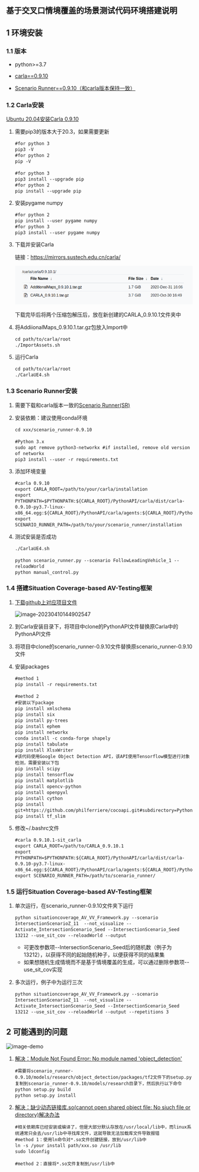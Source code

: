 ## 基于交叉口情境覆盖的场景测试代码环境搭建说明

## 1 环境安装

### 1.1 版本

- python>=3.7

- [carla==0.9.10](https://mirrors.sustech.edu.cn/carla/ )
- [Scenario Runner==0.9.10（和carla版本保持一致）](https://link.zhihu.com/?target=https%3A//github.com/carla-simulator/scenario_runner/releases)

### 1.2 Carla安装

[Ubuntu 20.04安装Carla 0.9.10](https://blog.csdn.net/weixin_43149506/article/details/126337966)

1. 需要pip3的版本大于20.3，如果需要更新

   ```shell
   #for python 3
   pip3 -V
   #for python 2
   pip -V
   
   #for python 3
   pip3 install --upgrade pip
   #for python 2
   pip install --upgrade pip
   ```

2. 安装pygame numpy

   ```shell
   #for python 2
   pip install --user pygame numpy
   #for python 3
   pip3 install --user pygame numpy
   ```

3. 下载并安装Carla

   链接：https://mirrors.sustech.edu.cn/carla/

   ![image-20230410143344448](http://github.com/initiative416/SituationCoverageTest/raw/main/image-20230410143344448.png)

   下载完毕后将两个压缩包解压后，放在新创建的CARLA_0.9.10.1文件夹中

4. 将AddiionalMaps_0.9.10.1.tar.gz包放入Import中

   ```shell
   cd path/to/carla/root
   ./ImportAssets.sh
   ```

5. 运行Carla

   ```shell
   cd path/to/carla/root
   ./CarlaUE4.sh
   ```

### 1.3 Scenario Runner安装

1. 需要下载和carla版本一致的[Scenario Runner(SR)](https://link.zhihu.com/?target=https%3A//github.com/carla-simulator/scenario_runner/releases)

2. 安装依赖：建议使用conda环境

   ```shell
   cd xxx/scenario_runner-0.9.10
   
   #Python 3.x
   sudo apt remove python3-networkx #if installed, remove old version of networkx
   pip3 install --user -r requirements.txt
   ```

3. 添加环境变量

   ```shell
   #carla 0.9.10
   export CARLA_ROOT=/path/to/your/carla/installation
   export PYTHONPATH=$PYTHONPATH:${CARLA_ROOT}/PythonAPI/carla/dist/carla-0.9.10-py3.7-linux-x86_64.egg:${CARLA_ROOT}/PythonAPI/carla/agents:${CARLA_ROOT}/PythonAPI/carla
   export SCENARIO_RUNNER_PATH=/path/to/your/scenario_runner/installation
   ```

4. 测试安装是否成功

   ```shell
   ./CarlaUE4.sh
   
   python scenario_runner.py --scenario FollowLeadingVehicle_1 --reloadWorld
   python manual_control.py
   ```

### 1.4 搭建Situation Coverage-based AV-Testing框架

1. [下载github上对应项目文件](https://github.com/zaidtahirbutt/Situation-Coverage-based-AV-Testing-Framework-in-CARLA)

   ![image-20230410144902547](/home/lulu/.config/Typora/typora-user-images/image-20230410144902547.png)

2. 到Carla安装目录下，将项目中clone的PythonAPI文件替换原Carla中的PythonAPI文件

3. 将项目中clone的scenario_runner-0.9.10文件替换原scenario_runner-0.9.10文件

4. 安装packages

   ```shell
   #method 1
   pip install -r requirements.txt
   
   #method 2
   #安装以下package
   pip install xmlschema
   pip install six
   pip install py-trees
   pip install ephem
   pip install networkx
   conda install -c conda-forge shapely
   pip install tabulate
   pip install XlsxWriter
   #该代码使用Google Object Detection API，该API使用Tensorflow模型进行对象检测，需要安装以下包
   pip install scipy
   pip install tensorflow
   pip install matplotlib
   pip install opencv-python
   pip install openpyxl
   pip install cython
   pip install git+https://github.com/philferriere/cocoapi.git#subdirectory=PythonAPI
   pip install tf_slim
   ```

5. 修改~/.bashrc文件

   ```shell
   #carla 0.9.10.1-sit_carla
   export CARLA_ROOT=/path/to/CARLA_0.9.10.1
   export PYTHONPATH=$PYTHONPATH:${CARLA_ROOT}/PythonAPI/carla/dist/carla-0.9.10-py3.7-linux-x86_64.egg:${CARLA_ROOT}/PythonAPI/carla/agents:${CARLA_ROOT}/PythonAPI/carla:/path/to/scenario_runner/models:/path/to/scenario_runner/models/research:/path/to/scenario_runner/models/research/slim:${CARLA_ROOT}/PythonAPI
   export SCENARIO_RUNNER_PATH=/path/to/scenario_runner/
   ```

### 1.5 运行Situation Coverage-based AV-Testing框架

1. 单次运行，在scenario_runner-0.9.10文件夹下运行

   ```shell
   python situationcoverage_AV_VV_Framework.py --scenario IntersectionScenarioZ_11  --not_visualize --Activate_IntersectionScenario_Seed --IntersectionScenario_Seed 13212 --use_sit_cov --reloadWorld --output
   ```

   - 可更改参数项--IntersectionScenario_Seed后的随机数（例子为13212），以获得不同的起始随机种子，以便获得不同的结果集
   - 如果想随机生成情境而不是基于情境覆盖的生成，可以通过删除参数项--use_sit_cov实现

2. 多次运行，例子中为运行三次

   ```shell
   python situationcoverage_AV_VV_Framework.py --scenario IntersectionScenarioZ_11  --not_visualize --Activate_IntersectionScenario_Seed --IntersectionScenario_Seed 13212 --use_sit_cov --reloadWorld --output --repetitions 3
   ```

## 2 可能遇到的问题

![image-demo](https://user-images.githubusercontent.com/25262332/147320344-826c573b-4016-4d0a-b0fa-434f76c82040.png)

1. [解决：Module Not Found Error: No module named 'object_detection'](https://blog.csdn.net/liubing8609/article/details/115264592)

   ```shell
   #需要将scenario_runner-0.9.10/models/research/object_detection/packages/tf2文件下的setup.py复制到scenario_runner-0.9.10/models/research目录下，然后执行以下命令
   python setup.py build
   python setup.py install
   ```

2. [解决：缺少动态链接库.so(cannot open shared object file: No siuch file or directory)解决办法](https://blog.csdn.net/Kena_M/article/details/108349698)

   ```shell
   #相关依赖库已经安装或编译了，但是大部分默认存放在/usr/local/lib中，而linux系统通常只会去/usr/lib中寻找库文件，这就导致无法加载库文件导致报错
   #method 1：使用ln命令对*.so文件创建链接，放到/usr/lib中
   ln -s /your install path/xxx.so /usr/lib
   sudo ldconfig
   
   #method 2：直接将*.so文件复制到/usr/lib中
   ```

